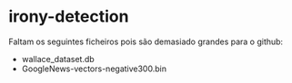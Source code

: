 # irony-detection

Faltam os seguintes ficheiros pois são demasiado grandes para o github:
- wallace_dataset.db
- GoogleNews-vectors-negative300.bin

